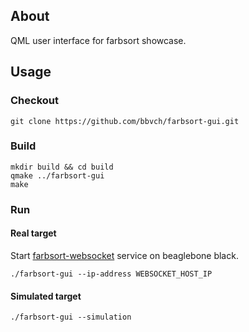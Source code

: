 ## About
QML user interface for farbsort showcase.

## Usage

### Checkout

    git clone https://github.com/bbvch/farbsort-gui.git

### Build

    mkdir build && cd build
    qmake ../farbsort-gui
    make

### Run

#### Real target

Start [farbsort-websocket](https://github.com/bbvch/farbsort-websocket) service on beaglebone black. 

    ./farbsort-gui --ip-address WEBSOCKET_HOST_IP


#### Simulated target

    ./farbsort-gui --simulation

